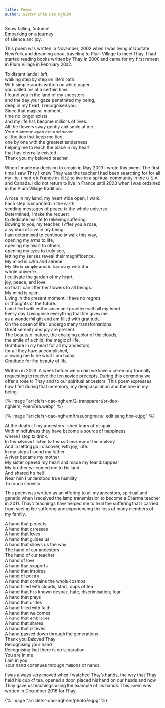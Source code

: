 ```yaml
---
title: Poems
author: Sister Chân Đào Nghiêm
---
```


<div class="col2">
<div class="verse"><p>Snow falling, Autumn!<br/>
Embarking on a journey<br/>
of silence and joy.</p></div>

This poem was written in November, 2002 when I was living in Upstate NewYork and dreaming about traveling to Plum Village to meet Thay. I had started reading books written by Thay in 2000 and came for my first retreat in Plum Village in February 2002.

<div class="verse"><p>To distant lands I left,<br/>
walking step by step on life's path.<br/>
With simple words written on white paper<br/>
you called me at a certain time.<br/>
I found you in the land of my ancestors<br/>
and the day your gaze penetrated my being,<br/>
deep in my heart, I recognised you.<br/>
Since that magical moment,<br/>
time no longer exists<br/>
and my life has become millions of lives.<br/>
All the flowers sway gently and smile at me.<br/>
Your diamond eyes cut and sever<br/>
all the ties that keep me tied,<br/>
one by one with the greatest tenderness<br/>
helping me to reach the place in my heart<br/>
that has eternally existed.<br/>
Thank you my beloved teacher.</p></div>

When I made my decision to ordain in May 2003 I wrote this poem. The first time I saw Thay I knew Thay was the teacher I had been searching for for all my life. I had left France in 1982 to live in a spiritual community in the U.S.A and Canada. I did not return to live in France until 2003 when I was ordained in the Plum Village tradition.

<div class="verse"><p>A rose in my hand, my heart wide open, I walk.<br/>
Each step is imprinted in the earth,<br/>
sending messages of peace to the whole universe.<br/>
Determined, I make the request<br/>
to dedicate my life to relieving suffering.<br/>
Bowing to you, my teacher, I offer you a rose,<br/>
a symbol of love in my being.<br/>
I am determined to continue to walk this way,<br/>
opening my arms to life,<br/>
opening my heart to others,<br/>
opening my eyes to truly see,<br/>
letting my senses reveal their magnificence.<br/>
My mind is calm and serene.<br/>
My life is simple and in harmony with the<br/>
whole universe.<br/>
I cultivate the garden of my heart,<br/>
joy, peace, and love<br/>
so that I can offer her flowers to all beings.<br/>
My mind is open.<br/>
Living in the present moment, I have no regrets<br/>
or thoughts of the future.<br/>
I am filled with enthusiasm and practice with all my heart.<br/>
Every day I recognise everything that life gives me<br/>
as a wonderful gift and am filled with gratitude.<br/>
On the ocean of life I undergo many transformations.<br/>
Great serenity and joy are present.<br/>
The beauty of nature, the changing color of the clouds,<br/>
the smile of a child, the magic of life.<br/>
Gratitude in my heart for all my ancestors,<br/>
for all they have accomplished,<br/>
allowing me to be what I am today.<br/>
Gratitude for the beauty of life.</p></div>

Written in 2003. A week before we ordain we have a ceremony formally requesting to receive the ten novice precepts. During this ceremony we offer a rose to Thay and to our spiritual ancestors. This poem expresses how I felt during that ceremony, my deep aspiration and the love in my being.
</div>

<article class="article-snow-falling-autumn">
<!-- <h1>A Cup of Steaming Tea</h1> -->
<!-- <h2 class="author">Sister Chân Đào Nghiêm</h2> -->

{% image "article/sr-dao-nghiem/2-transparent/sr-dao-nghiem_PoemTea.webp" %}

{% image "article/sr-dao-nghiem/trasuongmunui edit sang hon-e.jpg" %}

<!-- <div class="verse"><p>A cup of steaming tea<br/>
a lighted candle<br/>
a pen writing these lines<br/>
a dream from a few years ago<br/>
written at the bottom of a letter that comes true<br/>
"a cup of tea in your company"<br/>
a cup of tea filled with clouds<br/>
your legacy.</p></div>

This poem was written for Thay in September 2011 -->

<!-- <div class="page-break"></div> -->
</article>



<div class="col2">

<div class="verse"><p>At the death of my ancestors I shed tears of despair<br/>
With mindfulness they have become a source of happiness<br/>
where I stop to drink.<br/>
In the silence I listen to the soft murmur of her melody<br/>
And in letting go I discover, with joy, Life.<br/>
In my steps I found my father<br/>
A river became my mother<br/>
My sister opened my heart and made my fear disappear<br/>
My brother welcomed me to his land <br/>
And shared his hell<br/>
Near him I understood true humility<br/>
To touch serenity.</p></div>

This poem was written as an offering to all my ancestors, spiritual and genetic when I received the lamp transmission to become a Dharma teacher in 2011. Thay’s teachings have helped me to heal the suffering that I carried from seeing the suffering and experiencing the loss of many members of my family.

<div class="verse"><p>A hand that protects<br/>
A hand that caresses<br/>
A hand that loves<br/>
A hand that guides us<br/>
A hand that shows us the way<br/>
The hand of our ancestors<br/>
The hand of our teacher<br/>
A hand of love<br/>
A hand that supports<br/>
A hand that inspires<br/>
A hand of poetry<br/>
A hand that contains the whole cosmos<br/>
A hand filled with clouds, stars, cups of tea<br/>
A hand that has known despair, hate, discrimination, fear<br/>
A hand that prays<br/>
A hand that unites<br/>
A hand filled with faith<br/>
A hand that welcomes<br/>
A hand that embraces<br/>
A hand that shares<br/>
A hand that relieves<br/>
A hand passed down through the generations<br/>
Thank you Beloved Thay<br/>
Recognising your hand<br/>
Recognising that there is no separation<br/>
You are in me<br/>
I am in you<br/>
Your hand continues through millions of hands.</p></div>

I was always very moved when I watched Thay’s hands, the way that Thay held his cup of tea, opened a door, placed his hand on our heads and how Thay gave us teachings using the example of his hands. This poem was written in December 2016 for Thay.

<div class="article-end"></div>

{% image "article/sr-dao-nghiem/photo7e.jpg" %}
</div>

